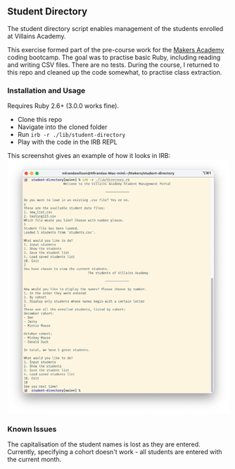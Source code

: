 ## Student Directory
The student directory script enables management of the students enrolled at Villains Academy.

This exercise formed part of the pre-course work for the [Makers Academy](https://makers.tech) coding bootcamp. The goal was to practise basic Ruby, including reading and writing CSV files. There are no tests. During the course, I returned to this repo and cleaned up the code somewhat, to practise class extraction.

### Installation and Usage
Requires Ruby 2.6+ (3.0.0 works fine).
* Clone this repo
* Navigate into the cloned folder
* Run `irb -r ./lib/student-directory`
* Play with the code in the IRB REPL

This screenshot gives an example of how it looks in IRB:
![student directory](student-directory.png)

### Known Issues
The capitalisation of the student names is lost as they are entered.
Currently, specifying a cohort doesn't work - all students are entered with the current month.
